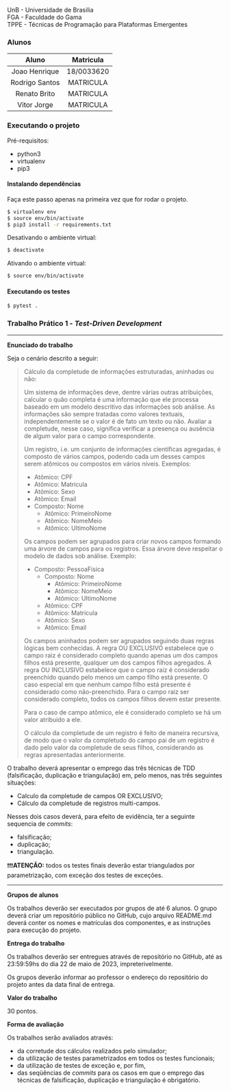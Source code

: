 UnB - Universidade de Brasilia  
FGA - Faculdade do Gama  
TPPE - Técnicas de Programação para Plataformas Emergentes  

### Alunos

|  Aluno   |    Matricula  |
| :------: |:-------------:|
| Joao Henrique  | 18/0033620 |
| Rodrigo Santos | MATRICULA  |
| Renato Brito   | MATRICULA  |
| Vitor Jorge    | MATRICULA  |

### Executando o projeto

Pré-requisitos:
- python3
- virtualenv
- pip3

#### Instalando dependências

Faça este passo apenas na primeira vez que for rodar o projeto.
```bash
$ virtualenv env
$ source env/bin/activate
$ pip3 install -r requirements.txt
```

Desativando o ambiente virtual:
```bash
$ deactivate
```

Ativando o ambiente virtual:
```bash
$ source env/bin/activate
```

#### Executando os testes
```bash
$ pytest .
```

### Trabalho Prático 1 - _Test-Driven Development_

---

**Enunciado do trabalho** 

Seja o cenário descrito a seguir: 

> Cálculo da completude de informações estruturadas, aninhadas ou não: 
> 
> Um sistema de informações deve, dentre várias outras atribuições, calcular o
> quão completa é uma informação que ele processa baseado em um modelo
> descritivo das informações sob análise. As informações são sempre tratadas
> como valores textuais, independentemente se o valor é de fato um texto ou não.
> Avaliar a completude, nesse caso, significa verificar a presença ou ausência
> de algum valor para o campo correspondente. 
> 
> Um registro, i.e. um conjunto de informações científicas agregadas, é composto
> de vários campos, podendo cada um desses campos serem atômicos ou compostos em
> vários níveis. Exemplos: 
> * Atômico: CPF
> * Atômico: Matricula
> * Atômico: Sexo 
> * Atômico: Email
> * Composto: Nome
>   * Atômico: PrimeiroNome
>   * Atômico: NomeMeio
>   * Atômico: UltimoNome
> 
> Os campos podem ser agrupados para criar novos campos formando uma árvore de
> campos para os registros. Essa árvore deve respeitar o modelo de dados sob
> análise. Exemplo:
> * Composto: PessoaFisica
>   * Composto: Nome
>     * Atômico: PrimeiroNome
>     * Atômico: NomeMeio
>     * Atômico: UltimoNome
>   * Atômico: CPF
>   * Atômico: Matricula
>   * Atômico: Sexo 
>   * Atômico: Email
> 
> Os campos aninhados podem ser agrupados seguindo duas regras lógicas bem
> conhecidas. A regra OU EXCLUSIVO estabelece que o campo raiz é considerado
> completo quando apenas um dos campos filhos está presente, qualquer um dos
> campos filhos agregados. A regra OU INCLUSIVO estabelece que o campo raiz é
> considerado preenchido quando pelo menos um campo filho está presente. O caso
> especial em que nenhum campo filho está presente é considerado como
> não-preenchido. Para o campo raiz ser considerado completo, todos os campos
> filhos devem estar presente. 
> 
> Para o caso de campo atômico, ele é considerado completo se há um valor
> atribuído a ele. 
> 
> O cálculo da completude de um registro é feito de maneira recursiva, de modo
> que o valor da completudo do campo pai de um registro é dado pelo valor da
> completude de seus filhos, considerando as regras apresentadas anteriormente. 




O trabalho deverá apresentar o emprego das três técnicas de TDD (falsificação,
duplicação e triangulação) em, pelo menos, nas três seguintes situações: 

* Calculo da completude de campos OR EXCLUSIVO; 
* Cálculo da completude de registros multi-campos.

Nesses dois casos deverá, para efeito de evidência, ter a seguinte sequencia de
_commits_:
* falsificação; 
* duplicação; 
* triangulação.


:exclamation::exclamation::exclamation:**ATENÇÃO:** todos os testes finais
deverão estar triangulados por parametrização, com exceção dos testes de
exceções.

---

**Grupos de alunos**

Os trabalhos deverão ser executados por grupos de até 6 alunos. O grupo deverá
criar um repositório público no GitHub, cujo arquivo README.md deverá conter os
nomes e matrículas dos componentes, e as instruções para execução do projeto.

**Entrega do trabalho**

Os trabalhos deverão ser entregues através de repositório no GitHub, até as
23:59:59hs do dia 22 de maio de 2023, impreterivelmente. 

Os grupos deverão informar ao professor o endereço do repositório do projeto
antes da data final de entrega. 

**Valor do trabalho**

30 pontos. 

**Forma de avaliação**

Os trabalhos serão avaliados através:

- da corretude dos cálculos realizados pelo simulador;
- da utilização de testes parametrizados em todos os testes funcionais; 
- da utilização de testes de exceção e, por fim, 
- das seqüências de _commits_ para os casos em que o emprego das técnicas de
  falsificação, duplicação e triangulação é obrigatório.
